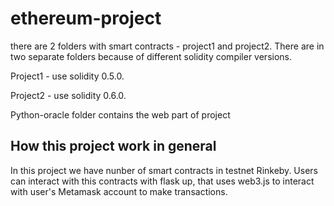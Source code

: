 # ethereum-project
there are 2 folders with smart contracts - project1 and project2. There are in two separate folders because of different solidity compiler versions.  

Project1 - use solidity 0.5.0.  

Project2 - use solidity 0.6.0.  

Python-oracle folder contains the web part of project  

## How this project work in general  
In this project we have nunber of smart contracts in testnet Rinkeby. Users can interact with this contracts with flask up, that uses web3.js to interact with user's Metamask account to make transactions.



